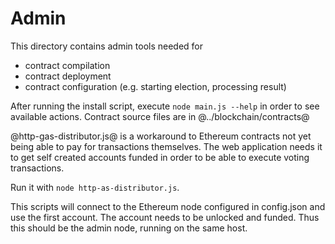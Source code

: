# Admin

This directory contains admin tools needed for
* contract compilation
* contract deployment
* contract configuration (e.g. starting election, processing result)

After running the install script, execute ```node main.js --help``` in order to see available actions.
Contract source files are in @../blockchain/contracts@

@http-gas-distributor.js@ is a workaround to Ethereum contracts not yet being able to pay for transactions themselves.
The web application needs it to get self created accounts funded in order to be able to execute voting transactions.

Run it with ```node http-as-distributor.js```.

This scripts will connect to the Ethereum node configured in config.json and use the first account.
The account needs to be unlocked and funded. Thus this should be the admin node, running on the same host.